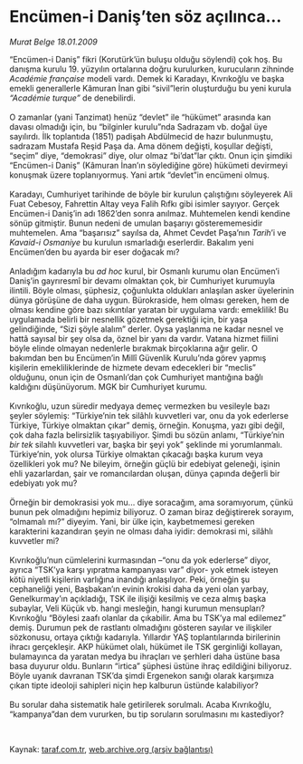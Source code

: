 # Encümen-i Daniş’ten söz açılınca...

*Murat Belge 18.01.2009*

<div class="taraf_structure_2col_1zq">
<div class="margen_n">



 <p>“Encümen-i Daniş” fikri (Korutürk’ün buluşu olduğu söylendi) çok hoş. Bu danışma kurulu 19. yüzyılın ortalarına doğru kurulurken, kurucuların zihninde <i>Académie française</i> modeli vardı. Demek ki Karadayı, Kıvrıkoğlu ve başka emekli generallerle Kâmuran İnan gibi “sivil”lerin oluşturduğu bu yeni kurula <i>“Académie turque”</i> de denebilirdi. <br/><br/>O zamanlar (yani Tanzimat) henüz “devlet” ile “hükümet” arasında kan davası olmadığı için, bu “bilginler kurulu”nda Sadrazam vb. doğal üye sayılırdı. İlk toplantıda (1851) padişah Abdülmecid de hazır bulunmuştu, sadrazam Mustafa Reşid Paşa da. Ama dönem değişti, koşullar değişti, “seçim” diye, “demokrasi” diye, olur olmaz “bi’dat”lar çıktı. Onun için şimdiki “Encümen-i Daniş” (Kâmuran İnan’ın söylediğine göre) hükümeti devirmeyi konuşmak üzere toplanıyormuş. Yani artık “devlet”in encümeni olmuş. <br/><br/>Karadayı, Cumhuriyet tarihinde de böyle bir kurulun çalıştığını söyleyerek Ali Fuat Cebesoy, Fahrettin Altay veya Falih Rıfkı gibi isimler sayıyor. Gerçek Encümen-i Daniş’in adı 1862’den sonra anılmaz. Muhtemelen kendi kendine sönüp gitmiştir. Bunun nedeni de umulan başarıyı gösterememesidir muhtemelen. Ama “başarısız” sayılsa da, Ahmet Cevdet Paşa’nın <i>Tarih</i>’i ve <i>Kavaid-i Osmaniye</i> bu kurulun ısmarladığı eserlerdir. Bakalım yeni Encümen’den bu ayarda bir eser doğacak mı? <br/><br/>Anladığım kadarıyla bu <i>ad hoc</i> kurul, bir Osmanlı kurumu olan Encümen’i Daniş’in gayrıresmî bir devamı olmaktan çok, bir Cumhuriyet kurumuyla ilintili. Böyle olması, şüphesiz, çoğunlukta oldukları anlaşılan asker üyelerinin dünya görüşüne de daha uygun. Bürokraside, hem olması gereken, hem de olması kendine göre bazı sıkıntılar yaratan bir uygulama vardı: emeklilik! Bu uygulamada belirli bir nesnellik gözetmek gerektiği için, bir yaşa gelindiğinde, “Sizi şöyle alalım” derler. Oysa yaşlanma ne kadar nesnel ve hattâ sayısal bir şey olsa da, öznel bir yanı da vardır. Vatana hizmet fiilini böyle elinde olmayan nedenlerle bırakmak birçoklarına ağır gelir. O bakımdan ben bu Encümen’in Millî Güvenlik Kurulu’nda görev yapmış kişilerin emekliliklerinde de hizmete devam edecekleri bir “meclis” olduğunu, onun için de Osmanlı’dan çok Cumhuriyet mantığına bağlı kaldığını düşünüyorum. MGK bir Cumhuriyet kurumu. <br/><br/>Kıvrıkoğlu, uzun süredir medyaya demeç vermezken bu vesileyle bazı şeyler söylemiş: “Türkiye’nin tek silâhlı kuvvetleri var, onu da yok ederlerse Türkiye, Türkiye olmaktan çıkar” demiş, örneğin. Konuşma, yazı gibi değil, çok daha fazla belirsizlik taşıyabiliyor. Şimdi bu sözün anlamı, “Türkiye’nin <i>bir tek</i> silahlı kuvvetleri var, başka bir şeyi yok” şeklinde mi yorumlanmalı. Türkiye’nin, yok olursa Türkiye olmaktan çıkacağı başka kurum veya özellikleri yok mu? Ne bileyim, örneğin güçlü bir edebiyat geleneği, işinin ehli yazarlardan, şair ve romancılardan oluşan, dünya çapında değerli bir edebiyatı yok mu? <br/><br/>Örneğin bir demokrasisi yok mu... diye soracağım, ama soramıyorum, çünkü bunun pek olmadığını hepimiz biliyoruz. O zaman biraz değiştirerek sorayım, “olmamalı mı?” diyeyim. Yani, bir ülke için, kaybetmemesi gereken karakterini kazandıran şeyin ne olması daha iyidir: demokrasi mi, silâhlı kuvvetler mi? <br/><br/>Kıvrıkoğlu’nun cümlelerini kurmasından –“onu da yok ederlerse” diyor, ayrıca “TSK’ya karşı yıpratma kampanyası var” diyor- yok etmek isteyen kötü niyetli kişilerin varlığına inandığı anlaşılıyor. Peki, örneğin şu cephaneliği yeni, Başbakan’ın evinin krokisi daha da yeni olan yarbay, Genelkurmay’ın açıkladığı, TSK ile ilişiği kesilmiş ve ceza almış başka subaylar, Veli Küçük vb. hangi mesleğin, hangi kurumun mensupları? Kıvrıkoğlu “Böylesi zaafı olanlar da çıkabilir. Ama bu TSK’ya mal edilemez” demiş. Durumun pek de rastlantı olmadığını gösteren sayılar ve ilişkiler sözkonusu, ortaya çıktığı kadarıyla. Yıllardır YAŞ toplantılarında birilerinin ihracı gerçekleşir. AKP hükümet olalı, hükümet ile TSK gerginliği kollayan, bulamayınca da yaratan medya bu ihraçları ve şerhleri daha üstüne basa basa duyurur oldu. Bunların “irtica” şüphesi üstüne ihraç edildiğini biliyoruz. Böyle uyanık davranan TSK’da şimdi Ergenekon sanığı olarak karşımıza çıkan tipte ideoloji sahipleri niçin hep kalburun üstünde kalabiliyor? <br/><br/>Bu sorular daha sistematik hale getirilerek sorulmalı. Acaba Kıvrıkoğlu, “kampanya”dan dem vururken, bu tip soruların sorulmasını mı kastediyor?</p>

<br/>


<div id="taraf_not">
</div>

</div>


</div>

Kaynak: [taraf.com.tr](http://www.taraf.com.tr:80/makale/3599.htm), [web.archive.org (arşiv bağlantısı)](http://web.archive.org/web/20090501203453/http://www.taraf.com.tr:80/makale/3599.htm)
